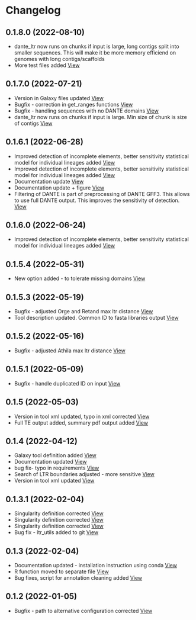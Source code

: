 # Changelog


## 0.1.8.0 (2022-08-10)

* dante_ltr now runs on chunks if input is large, long contigs split into smaller sequences. This will make it be more memory efficiend on genomes with long contigs/scaffolds
* More test files added [View](https://bitbucket.org/projects/test/repos/my-project/commits/139c041f671459192beb10ae45a8b371367c23b6)


## 0.1.7.0 (2022-07-21)

*  Version in Galaxy files updated [View](https://bitbucket.org/projects/test/repos/my-project/commits/d6433b48c9bae079edb06364147f19500501c986)
*  Bugfix - correction in get_ranges functions [View](https://bitbucket.org/projects/test/repos/my-project/commits/9488b982bae902f1868785ec4ad47134dac50ff3)
*  Bugfix - handling sequences with no DANTE domains [View](https://bitbucket.org/projects/test/repos/my-project/commits/ca5a8b9bbf761419a408bce11a17e880d1b1152c)
*  dante_ltr now runs on chunks if input is large. Min size of chunk is size of contigs  [View](https://bitbucket.org/projects/test/repos/my-project/commits/414119ad7c44562d2e956b765e97ca113bc35b2b)


## 0.1.6.1 (2022-06-28)

*  Improved detection of incomplete elements, better sensitivity statistical model for individual lineages added [View](https://bitbucket.org/projects/test/repos/my-project/commits/4db58014077f152fe34b4d8c872f4cdd1f75c197)
*  Improved detection of incomplete elements, better sensitivity statistical model for individual lineages added [View](https://bitbucket.org/projects/test/repos/my-project/commits/50884f7f0269a0bbde078f24fe5020975693bcd9)
*  Documentation update [View](https://bitbucket.org/projects/test/repos/my-project/commits/f378bc289375ec5d15ea3c567a1c5faff5eab9ab)
*  Documentation update + figure [View](https://bitbucket.org/projects/test/repos/my-project/commits/7b9006891f4196c18f425e840d05bbe10b84699e)
*  Filtering of DANTE is part of preprocessing of DANTE GFF3. This allows to use full DANTE output. This improves the sensitivity of detection. [View](https://bitbucket.org/projects/test/repos/my-project/commits/810929f20c085413a341a2d8d3c6037e4ca08006)


## 0.1.6.0 (2022-06-24)

*  Improved detection of incomplete elements, better sensitivity statistical model for individual lineages added [View](https://bitbucket.org/projects/test/repos/my-project/commits/8636bf88cbd06a8d30750377d78eda874186dfe0)


## 0.1.5.4 (2022-05-31)

*  New option added - to tolerate missing domains [View](https://bitbucket.org/projects/test/repos/my-project/commits/d0eb5f0179a32af920a14958f0df9678e5ee40f2)


## 0.1.5.3 (2022-05-19)

*  Bugfix - adjusted Orge and Retand max ltr distance [View](https://bitbucket.org/projects/test/repos/my-project/commits/5a81f1734493a3acf5ff24a573fa2887d92b58a8)
*  Tool description updated. Common ID to fasta libraries output [View](https://bitbucket.org/projects/test/repos/my-project/commits/9633fb98932151f059ce02a0ce202a4374ef8d68)


## 0.1.5.2 (2022-05-16)

*  Bugfix - adjusted Athila max ltr distance [View](https://bitbucket.org/projects/test/repos/my-project/commits/50daf5f968f97a6790d86a5c3c3219f92ceffe2f)


## 0.1.5.1 (2022-05-09)

*  Bugfix - handle duplicated ID on input [View](https://bitbucket.org/projects/test/repos/my-project/commits/57a4f4a749b60b4e1d992dc3a879add7bb4bb56b)


## 0.1.5 (2022-05-03)

*  Version in tool xml updated, typo in xml corrected [View](https://bitbucket.org/projects/test/repos/my-project/commits/891bfe9acf7349c2b887aff6d7e52a7f4ebf3b3a)
*  Full TE output added, summary pdf output added [View](https://bitbucket.org/projects/test/repos/my-project/commits/8bd6029a4de4a8f5031a5cc71303bb06217cc88a)


## 0.1.4 (2022-04-12)

*  Galaxy tool definition added [View](https://bitbucket.org/projects/test/repos/my-project/commits/723af6154554eefeb246c457cab1a701c17f694f)
*  Documentation updated [View](https://bitbucket.org/projects/test/repos/my-project/commits/92c684dff3b377c8c08654c7f3d46a133385e3e0)
*  bug fix- typo in requirements [View](https://bitbucket.org/projects/test/repos/my-project/commits/e3385df50052b11d3bdd5c997abae5fb1b87ed56)
*  Search of LTR boundaries adjusted - more sensitive [View](https://bitbucket.org/projects/test/repos/my-project/commits/48ef1fef9c0429344789579e80b445aa72397a4c)
*  Version in tool xml updated [View](https://bitbucket.org/projects/test/repos/my-project/commits/f4e73f9b0ed6a1909f328257e3455d72d5e22245)


## 0.1.3.1 (2022-02-04)

*  Singularity definition corrected [View](https://bitbucket.org/projects/test/repos/my-project/commits/bddc8e67e984fea8dbc34e5acafe56e96775a31d)
*  Singularity definition corrected [View](https://bitbucket.org/projects/test/repos/my-project/commits/2fdcd10f1a802e041d2c47806d01290cfd9e4c18)
*  Singularity definition corrected [View](https://bitbucket.org/projects/test/repos/my-project/commits/4d6c909a7fdd7ed8b722c75d14f8e7f14be16369)
*  Bug fix - ltr_utils added to git [View](https://bitbucket.org/projects/test/repos/my-project/commits/8ae28ee4685637c0cdf78b1ad125a9d6b1e1bd99)


## 0.1.3 (2022-02-04)

*  Documentation updated - installation instruction using conda [View](https://bitbucket.org/projects/test/repos/my-project/commits/934eb512c055cd0b5306bc9f55538e671605c3cb)
*  R function moved to separate file [View](https://bitbucket.org/projects/test/repos/my-project/commits/bae34bf138f1fdff8217d3f5c0a596471c64453f)
*  Bug fixes, script for annotation cleaning added [View](https://bitbucket.org/projects/test/repos/my-project/commits/b34a47894990fe98e4f215bda168e0476127e2a7)


## 0.1.2 (2022-01-05)

*  Bugfix - path to alternative configuration corrected [View](https://bitbucket.org/projects/test/repos/my-project/commits/8b6c6808580c6b28d3f9a4636239a170bcc0dc5f)


